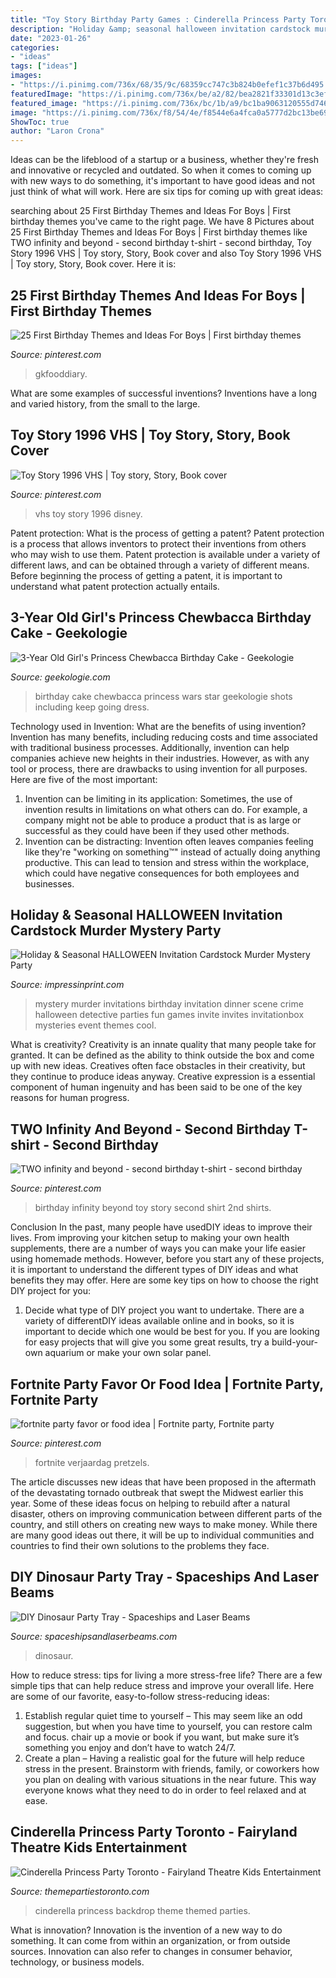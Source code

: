 ```yaml
---
title: "Toy Story Birthday Party Games : Cinderella Princess Party Toronto"
description: "Holiday &amp; seasonal halloween invitation cardstock murder mystery party"
date: "2023-01-26"
categories:
- "ideas"
tags: ["ideas"]
images:
- "https://i.pinimg.com/736x/68/35/9c/68359cc747c3b824b0efef1c37b6d495.jpg"
featuredImage: "https://i.pinimg.com/736x/be/a2/82/bea2821f33301d13c3efd80ae12ab719.jpg"
featured_image: "https://i.pinimg.com/736x/bc/1b/a9/bc1ba9063120555d7463eb4496c2e5ac.jpg"
image: "https://i.pinimg.com/736x/f8/54/4e/f8544e6a4fca0a5777d2bc13be69b45b.jpg"
ShowToc: true
author: "Laron Crona"
---
```



Ideas can be the lifeblood of a startup or a business, whether they're fresh and innovative or recycled and outdated. So when it comes to coming up with new ways to do something, it's important to have good ideas and not just think of what will work. Here are six tips for coming up with great ideas:

	

		
searching about 25 First Birthday Themes and Ideas For Boys | First birthday themes you've came to the right page. We have 8 Pictures about 25 First Birthday Themes and Ideas For Boys | First birthday themes like TWO infinity and beyond - second birthday t-shirt - second birthday, Toy Story 1996 VHS | Toy story, Story, Book cover and also Toy Story 1996 VHS | Toy story, Story, Book cover. Here it is:
		
    
## 25 First Birthday Themes And Ideas For Boys | First Birthday Themes

<img loading=lazy src="https://i.pinimg.com/736x/bc/1b/a9/bc1ba9063120555d7463eb4496c2e5ac.jpg" onerror="this.onerror=null;this.src='https://tse1.mm.bing.net/th?id=OIP.F_UbeDld10Njd59ZWX6c7AHaLH&amp;pid=15.1';" alt="25 First Birthday Themes and Ideas For Boys | First birthday themes">

_Source: pinterest.com_

>gkfooddiary. 

	

What are some examples of successful inventions?
Inventions have a long and varied history, from the small to the large.

    
## Toy Story 1996 VHS | Toy Story, Story, Book Cover

<img loading=lazy src="https://i.pinimg.com/736x/68/35/9c/68359cc747c3b824b0efef1c37b6d495.jpg" onerror="this.onerror=null;this.src='https://tse4.mm.bing.net/th?id=OIP.mJgNYZ0e8Y0jP1rpFUDi1AHaJ7&amp;pid=15.1';" alt="Toy Story 1996 VHS | Toy story, Story, Book cover">

_Source: pinterest.com_

>vhs toy story 1996 disney. 

	

Patent protection: What is the process of getting a patent?
Patent protection is a process that allows inventors to protect their inventions from others who may wish to use them. Patent protection is available under a variety of different laws, and can be obtained through a variety of different means. Before beginning the process of getting a patent, it is important to understand what patent protection actually entails.

    
## 3-Year Old Girl&#039;s Princess Chewbacca Birthday Cake - Geekologie

<img loading=lazy src="http://geekologie.com/2015/12/11/princess-chewbacca-cake-2.jpg" onerror="this.onerror=null;this.src='https://tse1.mm.bing.net/th?id=OIP.Ar4_ZBq49PrsLHBonFxwXAHaKW&amp;pid=15.1';" alt="3-Year Old Girl&#039;s Princess Chewbacca Birthday Cake - Geekologie">

_Source: geekologie.com_

>birthday cake chewbacca princess wars star geekologie shots including keep going dress. 

	

Technology used in Invention: What are the benefits of using invention?
Invention has many benefits, including reducing costs and time associated with traditional business processes. Additionally, invention can help companies achieve new heights in their industries. However, as with any tool or process, there are drawbacks to using invention for all purposes. Here are five of the most important: 
1) Invention can be limiting in its application: Sometimes, the use of invention results in limitations on what others can do. For example, a company might not be able to produce a product that is as large or successful as they could have been if they used other methods. 
2) Invention can be distracting: Invention often leaves companies feeling like they're "working on something™" instead of actually doing anything productive. This can lead to tension and stress within the workplace, which could have negative consequences for both employees and businesses.

    
## Holiday &amp; Seasonal HALLOWEEN Invitation Cardstock Murder Mystery Party

<img loading=lazy src="http://www.impressinprint.com/images/products/41446_ID1607.jpg" onerror="this.onerror=null;this.src='https://tse4.mm.bing.net/th?id=OIP.0fNrGPw5EgThpcrGOru-XgHaKG&amp;pid=15.1';" alt="Holiday &amp; Seasonal HALLOWEEN Invitation Cardstock Murder Mystery Party">

_Source: impressinprint.com_

>mystery murder invitations birthday invitation dinner scene crime halloween detective parties fun games invite invites invitationbox mysteries event themes cool. 

	

What is creativity?
Creativity is an innate quality that many people take for granted. It can be defined as the ability to think outside the box and come up with new ideas. Creatives often face obstacles in their creativity, but they continue to produce ideas anyway. Creative expression is a essential component of human ingenuity and has been said to be one of the key reasons for human progress.

    
## TWO Infinity And Beyond - Second Birthday T-shirt - Second Birthday

<img loading=lazy src="https://i.pinimg.com/736x/f8/54/4e/f8544e6a4fca0a5777d2bc13be69b45b.jpg" onerror="this.onerror=null;this.src='https://tse4.mm.bing.net/th?id=OIP.WvroPnRQ1zacn4nbTRuiDQHaJ4&amp;pid=15.1';" alt="TWO infinity and beyond - second birthday t-shirt - second birthday">

_Source: pinterest.com_

>birthday infinity beyond toy story second shirt 2nd shirts. 

	

Conclusion
In the past, many people have usedDIY ideas to improve their lives. From improving your kitchen setup to making your own health supplements, there are a number of ways you can make your life easier using homemade methods. However, before you start any of these projects, it is important to understand the different types of DIY ideas and what benefits they may offer. Here are some key tips on how to choose the right DIY project for you:
1. Decide what type of DIY project you want to undertake. There are a variety of differentDIY ideas available online and in books, so it is important to decide which one would be best for you. If you are looking for easy projects that will give you some great results, try a build-your-own aquarium or make your own solar panel.

    
## Fortnite Party Favor Or Food Idea | Fortnite Party, Fortnite Party

<img loading=lazy src="https://i.pinimg.com/736x/be/a2/82/bea2821f33301d13c3efd80ae12ab719.jpg" onerror="this.onerror=null;this.src='https://tse3.mm.bing.net/th?id=OIP.y996aezPE4V2aAoxXMdPBwHaJ3&amp;pid=15.1';" alt="fortnite party favor or food idea | Fortnite party, Fortnite party">

_Source: pinterest.com_

>fortnite verjaardag pretzels. 

	

The article discusses new ideas that have been proposed in the aftermath of the devastating tornado outbreak that swept the Midwest earlier this year. Some of these ideas focus on helping to rebuild after a natural disaster, others on improving communication between different parts of the country, and still others on creating new ways to make money. While there are many good ideas out there, it will be up to individual communities and countries to find their own solutions to the problems they face.

    
## DIY Dinosaur Party Tray - Spaceships And Laser Beams

<img loading=lazy src="https://spaceshipsandlaserbeams.com/wp-content/uploads/2015/09/diy-dinosaur-party-ideas-tray-54.jpg" onerror="this.onerror=null;this.src='https://tse1.mm.bing.net/th?id=OIP.y598M2WpvLMPU1EZHjrcTgHaKl&amp;pid=15.1';" alt="DIY Dinosaur Party Tray - Spaceships and Laser Beams">

_Source: spaceshipsandlaserbeams.com_

>dinosaur. 

	

How to reduce stress: tips for living a more stress-free life?
There are a few simple tips that can help reduce stress and improve your overall life. Here are some of our favorite, easy-to-follow stress-reducing ideas: 
1. Establish regular quiet time to yourself – This may seem like an odd suggestion, but when you have time to yourself, you can restore calm and focus. chair up a movie or book if you want, but make sure it’s something you enjoy and don’t have to watch 24/7. 
2. Create a plan – Having a realistic goal for the future will help reduce stress in the present. Brainstorm with friends, family, or coworkers how you plan on dealing with various situations in the near future. This way everyone knows what they need to do in order to feel relaxed and at ease. 

    
## Cinderella Princess Party Toronto - Fairyland Theatre Kids Entertainment

<img loading=lazy src="http://themepartiestoronto.com/wp-content/uploads/2018/01/DSC06534.jpg" onerror="this.onerror=null;this.src='https://tse1.mm.bing.net/th?id=OIP.x8F2Sk3LeNiPbBoQIbDOcgHaE8&amp;pid=15.1';" alt="Cinderella Princess Party Toronto - Fairyland Theatre Kids Entertainment">

_Source: themepartiestoronto.com_

>cinderella princess backdrop theme themed parties. 

	

What is innovation?
Innovation is the invention of a new way to do something. It can come from within an organization, or from outside sources. Innovation can also refer to changes in consumer behavior, technology, or business models.

